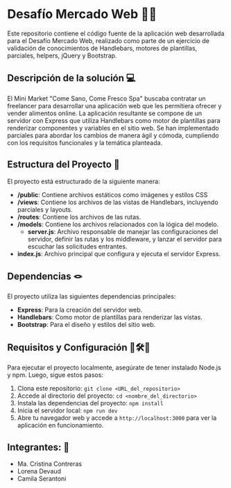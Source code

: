 #  Desafío Mercado Web 🍎🛒

Este repositorio contiene el código fuente de la aplicación web desarrollada para el Desafío Mercado Web, realizado como parte de un ejercicio de validación de conocimientos  de Handlebars, motores de plantillas, parciales, helpers, jQuery y Bootstrap.

## Descripción de la solución 💻

El Mini Market "Come Sano, Come Fresco Spa" buscaba contratar un freelancer para desarrollar una aplicación web que les permitiera ofrecer y vender alimentos online. La aplicación resultante se compone de un servidor con Express que utiliza Handlebars como motor de plantillas para renderizar componentes y variables en el sitio web. Se han implementado parciales para abordar los cambios de manera ágil y cómoda, cumpliendo con los requisitos funcionales y la temática planteada.

## Estructura del Proyecto 🩻

El proyecto está estructurado de la siguiente manera:

- **/public**: Contiene archivos estáticos como imágenes y estilos CSS
- **/views**: Contiene los archivos de las vistas de Handlebars, incluyendo parciales y layouts.
- **/routes**: Contiene los archivos de las rutas.
- **/models**: Contiene los archivos relacionados con la lógica del modelo.
  - **server.js**: Archivo responsable de manejar las configuraciones del servidor, definir las rutas y los middleware, y lanzar el servidor para escuchar las solicitudes entrantes.
- **index.js**: Archivo principal que configura y ejecuta el servidor Express.

## Dependencias 🪢

El proyecto utiliza las siguientes dependencias principales:

- **Express**: Para la creación del servidor web.
- **Handlebars**: Como motor de plantillas para renderizar las vistas.
- **Bootstrap**: Para el diseño y estilos del sitio web.


## Requisitos y Configuración 🔩🛠️🧰

Para ejecutar el proyecto localmente, asegúrate de tener instalado Node.js y npm. Luego, sigue estos pasos:

1. Clona este repositorio: `git clone <URL_del_repositorio>`
2. Accede al directorio del proyecto: `cd <nombre_del_directorio>`
3. Instala las dependencias del proyecto: `npm install`
4. Inicia el servidor local: `npm run dev`
5. Abre tu navegador web y accede a `http://localhost:3000` para ver la aplicación en funcionamiento.

## Integrantes: 🤝

- Ma. Cristina Contreras
- Lorena Devaud
- Camila Serantoni 
